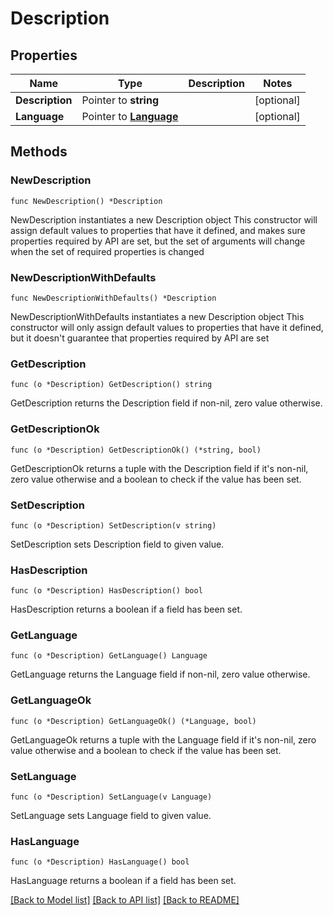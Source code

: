 # Description

## Properties

Name | Type | Description | Notes
------------ | ------------- | ------------- | -------------
**Description** | Pointer to **string** |  | [optional] 
**Language** | Pointer to [**Language**](Language.md) |  | [optional] 

## Methods

### NewDescription

`func NewDescription() *Description`

NewDescription instantiates a new Description object
This constructor will assign default values to properties that have it defined,
and makes sure properties required by API are set, but the set of arguments
will change when the set of required properties is changed

### NewDescriptionWithDefaults

`func NewDescriptionWithDefaults() *Description`

NewDescriptionWithDefaults instantiates a new Description object
This constructor will only assign default values to properties that have it defined,
but it doesn't guarantee that properties required by API are set

### GetDescription

`func (o *Description) GetDescription() string`

GetDescription returns the Description field if non-nil, zero value otherwise.

### GetDescriptionOk

`func (o *Description) GetDescriptionOk() (*string, bool)`

GetDescriptionOk returns a tuple with the Description field if it's non-nil, zero value otherwise
and a boolean to check if the value has been set.

### SetDescription

`func (o *Description) SetDescription(v string)`

SetDescription sets Description field to given value.

### HasDescription

`func (o *Description) HasDescription() bool`

HasDescription returns a boolean if a field has been set.

### GetLanguage

`func (o *Description) GetLanguage() Language`

GetLanguage returns the Language field if non-nil, zero value otherwise.

### GetLanguageOk

`func (o *Description) GetLanguageOk() (*Language, bool)`

GetLanguageOk returns a tuple with the Language field if it's non-nil, zero value otherwise
and a boolean to check if the value has been set.

### SetLanguage

`func (o *Description) SetLanguage(v Language)`

SetLanguage sets Language field to given value.

### HasLanguage

`func (o *Description) HasLanguage() bool`

HasLanguage returns a boolean if a field has been set.


[[Back to Model list]](../README.md#documentation-for-models) [[Back to API list]](../README.md#documentation-for-api-endpoints) [[Back to README]](../README.md)


